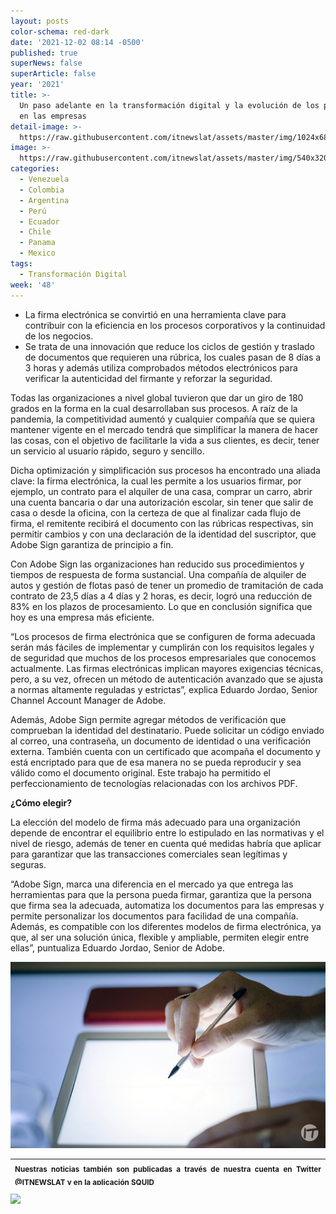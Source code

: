 ```yaml
---
layout: posts
color-schema: red-dark
date: '2021-12-02 08:14 -0500'
published: true
superNews: false
superArticle: false
year: '2021'
title: >-
  Un paso adelante en la transformación digital y la evolución de los procesos
  en las empresas
detail-image: >-
  https://raw.githubusercontent.com/itnewslat/assets/master/img/1024x680/Firma-Electronica-g.jpg
image: >-
  https://raw.githubusercontent.com/itnewslat/assets/master/img/540x320/Firma-Electronica-p.jpg
categories:
  - Venezuela
  - Colombia
  - Argentina
  - Perú
  - Ecuador
  - Chile
  - Panama
  - Mexico
tags:
  - Transformación Digital
week: '48'
---
```

- La firma electrónica se convirtió en una herramienta clave para contribuir con la eficiencia en los procesos corporativos y la continuidad de los negocios.
- Se trata de una innovación que reduce los ciclos de gestión y traslado de documentos que requieren una rúbrica, los cuales pasan de 8 días a 3 horas y además utiliza comprobados métodos electrónicos para verificar la autenticidad del firmante y reforzar la seguridad.

Todas las organizaciones a nivel global tuvieron que dar un giro de 180 grados en la forma en la cual desarrollaban sus procesos. A raíz de la pandemia, la competitividad aumentó y cualquier compañía que se quiera mantener vigente en el mercado tendrá que simplificar la manera de hacer las cosas, con el objetivo de facilitarle la vida a sus clientes, es decir, tener un servicio al usuario rápido, seguro y sencillo.

Dicha optimización y simplificación sus procesos ha encontrado una aliada clave: la firma electrónica, la cual les permite a los usuarios firmar, por ejemplo, un contrato para el alquiler de una casa, comprar un carro, abrir una cuenta bancaria o dar una autorización escolar, sin tener que salir de casa o desde la oficina, con la certeza de que al finalizar cada flujo de firma, el remitente recibirá el documento con las rúbricas respectivas, sin permitir cambios y con una declaración de la identidad del suscriptor, que Adobe Sign garantiza de principio a fin.

Con Adobe Sign las organizaciones han reducido sus procedimientos y tiempos de respuesta de forma sustancial. Una compañía de alquiler de autos y gestión de flotas pasó de tener un promedio de tramitación de cada contrato de 23,5 días a 4 días y 2 horas, es decir, logró una reducción de 83% en los plazos de procesamiento. Lo que en conclusión significa que hoy es una empresa más eficiente.

“Los procesos de firma electrónica que se configuren de forma adecuada serán más fáciles de implementar y cumplirán con los requisitos legales y de seguridad que muchos de los procesos empresariales que conocemos actualmente. Las firmas electrónicas implican mayores exigencias técnicas, pero, a su vez, ofrecen un método de autenticación avanzado que se ajusta a normas altamente reguladas y estrictas”, explica Eduardo Jordao, Senior Channel Account Manager de Adobe. 

Además, Adobe Sign permite agregar métodos de verificación que comprueban la identidad del destinatario. Puede solicitar un código enviado al correo, una contraseña, un documento de identidad o una verificación externa. También cuenta con un certificado que acompaña el documento y está encriptado para que de esa manera no se pueda reproducir y sea válido como el documento original. Este trabajo ha permitido el perfeccionamiento de tecnologías relacionadas con los archivos PDF.

**¿Cómo elegir?**

La elección del modelo de firma más adecuado para una organización depende de encontrar el equilibrio entre lo estipulado en las normativas y el nivel de riesgo, además de tener en cuenta qué medidas habría que aplicar para garantizar que las transacciones comerciales sean legítimas y seguras.

“Adobe Sign, marca una diferencia en el mercado ya que entrega las herramientas para que la persona pueda firmar, garantiza que la persona que firma sea la adecuada, automatiza los documentos para las empresas y permite personalizar los documentos para facilidad de una compañía. Además, es compatible con los diferentes modelos de firma electrónica, ya que, al ser una solución única, flexible y ampliable, permiten elegir entre ellas”, puntualiza Eduardo Jordao, Senior de Adobe.

![](https://raw.githubusercontent.com/itnewslat/assets/master/img/540x320/Firma-Electronica-p.jpg)

<table style="height: 42px;" width="569">
<tbody>
<tr>
<td style="text-align: justify;"><sub><strong>Nuestras noticias también son publicadas a través de nuestra cuenta en Twitter <a href="https://twitter.com/itnewslat?lang=es">@ITNEWSLAT</a> y en la aplicación <a href="https://squidapp.co/en/">SQUID</a></strong></sub></td>
</tr>
</tbody>
</table>

<img src="https://tracker.metricool.com/c3po.jpg?hash=56f88a41e39ab42c063cc51676587a04"/>